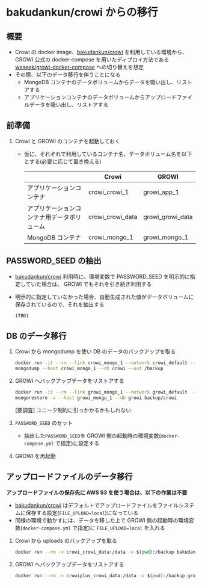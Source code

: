 # bakudankun/crowi からの移行

## 概要

- Crowi の docker image、[bakudankun/crowi](https://github.com/crowi/docker-crowi) を利用している環境から、  
GROWI 公式の docker-compose を用いたディプロイ方法である [weseek/growi-docker-compose](https://github.com/weseek/growi-docker-compose) への切り替えを想定
- その際、以下のデータ移行を伴うことになる
    - MongoDB コンテナのデータボリュームからデータを吸い出し、リストアする
    - アプリケーションコンテナのデータボリュームからアップロードファイルデータを吸い出し、リストアする

## 前準備

1. Crowi と GROWI のコンテナを起動しておく
    * 仮に、それぞれで利用しているコンテナ名、データボリューム名を以下とする(必要に応じて置き換える)

        ||Crowi|GROWI|
        |---|---|---|
        |アプリケーションコンテナ|crowi_crowi_1|growi_app_1|
        |アプリケーションコンテナ用データボリューム|crowi_crowi_data|growi_growi_data|
        |MongoDB コンテナ|crowi_mongo_1|growi_mongo_1|

## PASSWORD_SEED の抽出

- [bakudankun/crowi](https://github.com/crowi/docker-crowi) 利用時に、環境変数で PASSWORD_SEED を明示的に指定していた場合は、 GROWI でもそれを引き続き利用する
- 明示的に指定していなかった場合、自動生成された値がデータボリュームに保存されているので、それを抽出する

    ```bash
    (TBD)
    ```

## DB のデータ移行

1. Crowi から mongodump を使い DB のデータのバックアップを取る

    ```bash
    docker run -it --rm --link crowi_mongo_1 --network crowi_default --volume $(pwd):/backup mongo bash
    mongodump --host crowi_mongo_1 --db crowi --out /backup
    ```

2. GROWI へバックアップデータをリストアする

    ```bash
    docker run -it --rm --link growi_mongo_1 --network growi_default  --volume $(pwd):/backup mongo bash
    mongorestore -v --host growi_mongo_1 --db growi backup/crowi
    ```

    [要調査] ユニーク制約に引っかかるかもしれない

3. `PASSWORD_SEED` のセット
    - 抽出した`PASSWORD_SEED`を GROWI 側の起動時の環境変数(`docker-compose.yml` で指定)に設定する

3. GROWI を再起動


## アップロードファイルのデータ移行

**アップロードファイルの保存先に AWS S3 を使う場合は、以下の作業は不要**

- [bakudankun/crowi](https://github.com/crowi/docker-crowi) はデフォルトでアップロードファイルをファイルシステムに保存する設定(`FILE_UPLOAD=local`)になっている
- 同様の環境で動かすには、データを移した上で GROWI 側の起動時の環境変数(`docker-compose.yml` で指定)に `FILE_UPLOAD=local` を入れる

1. Crowi から uploads のバックアップを取る

    ```bash
    docker run --rm -v crowi_crowi_data:/data -v $(pwd):/backup bakudankun/crowi cp -rp /data /backup
    ```

2. GROWI へバックアップデータをリストアする

    ```bash
    docker run --rm -v crowiplus_crowi_data:/data -v $(pwd):/backup growi_app_1 cp -rp /backup/uploads /data/
    ```
